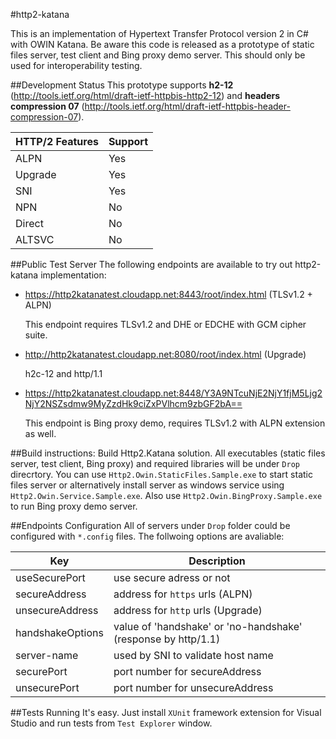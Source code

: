 #http2-katana

This is an implementation of Hypertext Transfer Protocol version 2 in C# with OWIN Katana.
Be aware this code is released as a prototype of static files server, test client and Bing proxy demo server.
This should only be used for interoperability testing.


##Development Status
This prototype supports **h2-12** (http://tools.ietf.org/html/draft-ietf-httpbis-http2-12) and 
**headers compression 07** (http://tools.ietf.org/html/draft-ietf-httpbis-header-compression-07).

HTTP/2 Features  | Support
------------- | -------------
ALPN          | Yes
Upgrade       | Yes
SNI           | Yes
NPN           | No
Direct        | No
ALTSVC        | No

##Public Test Server
The following endpoints are available to try out http2-katana implementation:
* https://http2katanatest.cloudapp.net:8443/root/index.html (TLSv1.2 + ALPN)

  This endpoint requires TLSv1.2 and DHE or EDCHE with GCM cipher suite.
* http://http2katanatest.cloudapp.net:8080/root/index.html (Upgrade)

  h2c-12 and http/1.1
* https://http2katanatest.cloudapp.net:8448/Y3A9NTcuNjE2NjY1fjM5Ljg2NjY2NSZsdmw9MyZzdHk9ciZxPVlhcm9zbGF2bA==

  This endpoint is Bing proxy demo, requires TLSv1.2 with ALPN extension as well.

##Build instructions:
Build Http2.Katana solution. All executables (static files server, test client, Bing proxy) and required libraries will be under ```Drop``` direcrtory. You can use ```Http2.Owin.StaticFiles.Sample.exe``` to start static files server or alternatively install server as windows service using ```Http2.Owin.Service.Sample.exe```. Also use ```Http2.Owin.BingProxy.Sample.exe``` to run Bing proxy demo server.
   
##Endpoints Configuration
All of servers under ```Drop``` folder could be configured with ```*.config``` files. The follwoing options are avaliable:

Key                | Description
-------------------| -------------
useSecurePort      | use secure adress or not
secureAddress      | address for ```https``` urls (ALPN)
unsecureAddress    | address for ```http``` urls (Upgrade)
handshakeOptions   | value of 'handshake' or 'no-handshake' (response by http/1.1)
server-name        | used by SNI to validate host name
securePort         | port number for secureAddress
unsecurePort       | port number for unsecureAddress

##Tests Running
It's easy. Just install ```XUnit``` framework extension for Visual Studio and run tests from ```Test Explorer``` window.

